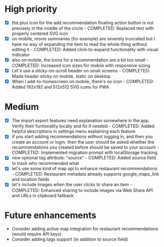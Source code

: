 # High priority
- [x] the plus icon for the add recommendation floating action button is not precisely in the middle of the circle - COMPLETED: Replaced text with properly centered SVG icon
- [x] on mobile, movie summaries (for example) are severely truncated but I have no way of expanding the item to read the whole thing without editing it - COMPLETED: Added click-to-expand functionality with visual indicator
- [x] also on mobile, the icons for a recommendation are a bit too small - COMPLETED: Increased icon sizes for mobile with responsive sizing
- [x] Let's use a sticky-on-scroll header on small screens - COMPLETED: Made header sticky on mobile, static on desktop
- [x] When I add-to-homescreen on mobile, there's no icon - COMPLETED: Added 192x192 and 512x512 SVG icons for PWA

# Medium
- [x] The import export features need explanation somewhere in the app. Verify their funtionality locally and fix if needed - COMPLETED: Added helpful descriptions in settings menu explaining each feature
- [x] if you start adding recommendations without logging in, and then you create an account or login, then the user should be asked whether the recommendations you created before should be saved to your account - COMPLETED: Implemented migration prompt with localStorage tracking
- [x] new optional tag attribute: "source" - COMPLETED: Added source field to track who recommended what
- [x] let's use some kind of map api to enhance restaurant recommendations - COMPLETED: Restaurant metadata already supports google_maps_link and location fields
- [x] let's include images when the user clicks to share an item - COMPLETED: Enhanced sharing to include images via Web Share API and URLs in clipboard fallback

# Future enhancements
- Consider adding active map integration for restaurant recommendations (would require API keys)
- Consider adding tags support (in addition to source field)
